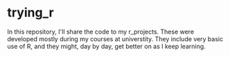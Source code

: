 # trying_r
In this repository, I'll share the code to my r_projects. These were developed mostly during my courses at universtity. They include very basic use of R, and they might, day by day, get better on as I keep learning.
